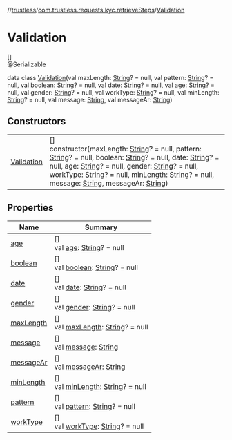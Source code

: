 //[trustless](../../../index.md)/[com.trustless.requests.kyc.retrieveSteps](../index.md)/[Validation](index.md)

# Validation

[]\
@Serializable

data class [Validation](index.md)(val maxLength: [String](https://kotlinlang.org/api/latest/jvm/stdlib/kotlin/-string/index.html)? = null, val pattern: [String](https://kotlinlang.org/api/latest/jvm/stdlib/kotlin/-string/index.html)? = null, val boolean: [String](https://kotlinlang.org/api/latest/jvm/stdlib/kotlin/-string/index.html)? = null, val date: [String](https://kotlinlang.org/api/latest/jvm/stdlib/kotlin/-string/index.html)? = null, val age: [String](https://kotlinlang.org/api/latest/jvm/stdlib/kotlin/-string/index.html)? = null, val gender: [String](https://kotlinlang.org/api/latest/jvm/stdlib/kotlin/-string/index.html)? = null, val workType: [String](https://kotlinlang.org/api/latest/jvm/stdlib/kotlin/-string/index.html)? = null, val minLength: [String](https://kotlinlang.org/api/latest/jvm/stdlib/kotlin/-string/index.html)? = null, val message: [String](https://kotlinlang.org/api/latest/jvm/stdlib/kotlin/-string/index.html), val messageAr: [String](https://kotlinlang.org/api/latest/jvm/stdlib/kotlin/-string/index.html))

## Constructors

| | |
|---|---|
| [Validation](-validation.md) | []<br>constructor(maxLength: [String](https://kotlinlang.org/api/latest/jvm/stdlib/kotlin/-string/index.html)? = null, pattern: [String](https://kotlinlang.org/api/latest/jvm/stdlib/kotlin/-string/index.html)? = null, boolean: [String](https://kotlinlang.org/api/latest/jvm/stdlib/kotlin/-string/index.html)? = null, date: [String](https://kotlinlang.org/api/latest/jvm/stdlib/kotlin/-string/index.html)? = null, age: [String](https://kotlinlang.org/api/latest/jvm/stdlib/kotlin/-string/index.html)? = null, gender: [String](https://kotlinlang.org/api/latest/jvm/stdlib/kotlin/-string/index.html)? = null, workType: [String](https://kotlinlang.org/api/latest/jvm/stdlib/kotlin/-string/index.html)? = null, minLength: [String](https://kotlinlang.org/api/latest/jvm/stdlib/kotlin/-string/index.html)? = null, message: [String](https://kotlinlang.org/api/latest/jvm/stdlib/kotlin/-string/index.html), messageAr: [String](https://kotlinlang.org/api/latest/jvm/stdlib/kotlin/-string/index.html)) |

## Properties

| Name | Summary |
|---|---|
| [age](age.md) | []<br>val [age](age.md): [String](https://kotlinlang.org/api/latest/jvm/stdlib/kotlin/-string/index.html)? = null |
| [boolean](boolean.md) | []<br>val [boolean](boolean.md): [String](https://kotlinlang.org/api/latest/jvm/stdlib/kotlin/-string/index.html)? = null |
| [date](date.md) | []<br>val [date](date.md): [String](https://kotlinlang.org/api/latest/jvm/stdlib/kotlin/-string/index.html)? = null |
| [gender](gender.md) | []<br>val [gender](gender.md): [String](https://kotlinlang.org/api/latest/jvm/stdlib/kotlin/-string/index.html)? = null |
| [maxLength](max-length.md) | []<br>val [maxLength](max-length.md): [String](https://kotlinlang.org/api/latest/jvm/stdlib/kotlin/-string/index.html)? = null |
| [message](message.md) | []<br>val [message](message.md): [String](https://kotlinlang.org/api/latest/jvm/stdlib/kotlin/-string/index.html) |
| [messageAr](message-ar.md) | []<br>val [messageAr](message-ar.md): [String](https://kotlinlang.org/api/latest/jvm/stdlib/kotlin/-string/index.html) |
| [minLength](min-length.md) | []<br>val [minLength](min-length.md): [String](https://kotlinlang.org/api/latest/jvm/stdlib/kotlin/-string/index.html)? = null |
| [pattern](pattern.md) | []<br>val [pattern](pattern.md): [String](https://kotlinlang.org/api/latest/jvm/stdlib/kotlin/-string/index.html)? = null |
| [workType](work-type.md) | []<br>val [workType](work-type.md): [String](https://kotlinlang.org/api/latest/jvm/stdlib/kotlin/-string/index.html)? = null |

